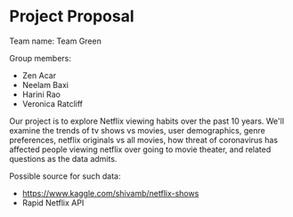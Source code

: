 # Project Proposal

Team name: Team Green

Group members: 
* Zen Acar
* Neelam Baxi
* Harini Rao
* Veronica Ratcliff

Our project is to explore Netflix viewing habits over the past 10 years. We'll examine the trends of tv shows vs movies, user demographics, genre preferences, netflix originals vs all movies, how threat of coronavirus has affected people viewing netflix over going to movie theater, and related questions as the data admits.    

Possible source for such data: 
* https://www.kaggle.com/shivamb/netflix-shows
* Rapid Netflix API
